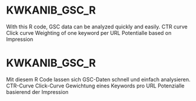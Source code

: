 # KWKANIB_GSC_R
With this R code, GSC data can be analyzed quickly and easily. 
CTR curve
Click curve
Weighting of one keyword per URL
Potentialle based on Impression

# KWKANIB_GSC_R

Mit diesem R Code lassen sich GSC-Daten schnell und einfach analysieren. 
CTR-Curve
Click-Curve
Gewichtung eines Keywords pro URL
Potenzialle basierend der Impression
